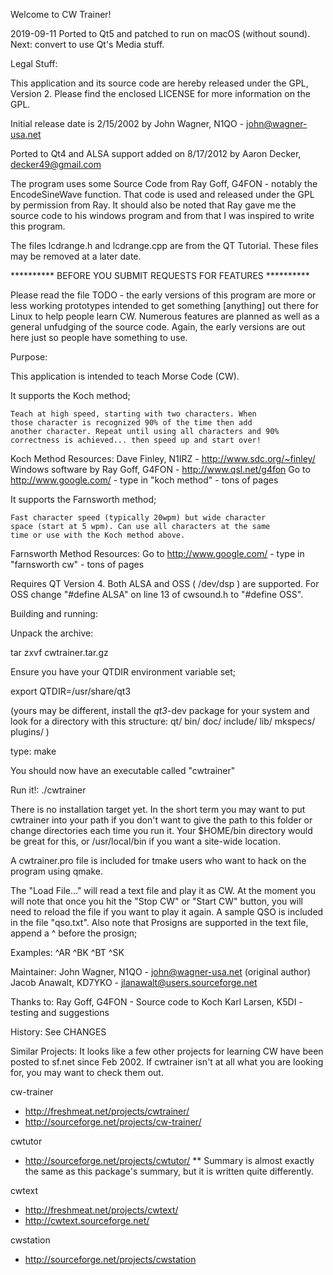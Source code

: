 Welcome to CW Trainer!

2019-09-11 Ported to Qt5 and patched to run on macOS (without sound).
           Next: convert to use Qt's Media stuff.

Legal Stuff:

This application and its source code are hereby released under the
GPL, Version 2. Please find the enclosed LICENSE for more information
on the GPL.

Initial release date is 2/15/2002 by John Wagner, N1QO -
john@wagner-usa.net

Ported to Qt4 and ALSA support added on 8/17/2012 by Aaron Decker,
decker49@gmail.com

The program uses some Source Code from Ray Goff, G4FON - notably the
EncodeSineWave function. That code is used and released under the GPL
by permission from Ray. It should also be noted that Ray gave me the 
source code to his windows program and from that I was inspired to 
write this program.

The files lcdrange.h and lcdrange.cpp are from the QT Tutorial.
These files may be removed at a later date.

********** BEFORE YOU SUBMIT REQUESTS FOR FEATURES ********** 

Please read the file TODO - the early versions of this program are
more or less working prototypes intended to get something [anything]
out there for Linux to help people learn CW. Numerous features are
planned as well as a general unfudging of the source code. Again, the
early versions are out here just so people have something to use.

Purpose:

This application is intended to teach Morse Code (CW). 

It supports the Koch method;

	Teach at high speed, starting with two characters. When
	those character is recognized 90% of the time then add
	another character. Repeat until using all characters and 90%
	correctness is achieved... then speed up and start over!

Koch Method Resources:
Dave Finley, N1IRZ - http://www.sdc.org/~finley/
Windows software by Ray Goff, G4FON - http://www.qsl.net/g4fon
Go to http://www.google.com/ - type in "koch method" - tons of pages

It supports the Farnsworth method;

	Fast character speed (typically 20wpm) but wide character
	space (start at 5 wpm). Can use all characters at the same
	time or use with the Koch method above.

Farnsworth Method Resources:
Go to http://www.google.com/ - type in "farnsworth cw" - tons of pages

Requires QT Version 4. Both ALSA and OSS ( /dev/dsp ) are supported.
For OSS change "#define ALSA" on line 13 of cwsound.h to "#define OSS".


Building and running:

Unpack the archive: 

tar zxvf cwtrainer.tar.gz

Ensure you have your QTDIR environment variable set;

export QTDIR=/usr/share/qt3

(yours may be different, install the *qt3*-dev package for your system and look
for a directory with this structure:
qt<version>/
           bin/
	   doc/
	   include/
	   lib/
	   mkspecs/
	   plugins/
	   )

type: make

You should now have an executable called "cwtrainer"

Run it!: ./cwtrainer

There is no installation target yet. In the short term you may want to put
cwtrainer into your path if you don't want to give the path to this folder or
change directories each time you run it. Your $HOME/bin directory would be 
great for this, or /usr/local/bin if you want a site-wide location. 

A cwtrainer.pro file is included for tmake users who want to hack on
the program using qmake.

The "Load File..." will read a text file and play it as CW. At the
moment you will note that once you hit the "Stop CW" or "Start CW"
button, you will need to reload the file if you want to play it again.
A sample QSO is included in the file "qso.txt". Also note that Prosigns
are supported in the text file, append a ^ before the prosign;

Examples: ^AR ^BK ^BT ^SK

Maintainer:
John Wagner, N1QO - john@wagner-usa.net (original author)
Jacob Anawalt, KD7YKO - jlanawalt@users.sourceforge.net

Thanks to:
Ray Goff, G4FON - Source code to Koch
Karl Larsen, K5DI - testing and suggestions

History:
See CHANGES

Similar Projects:
It looks like a few other projects for learning CW have been posted to sf.net
since Feb 2002. If cwtrainer isn't at all what you are looking for, you may
want to check them out.

cw-trainer
* http://freshmeat.net/projects/cwtrainer/
* http://sourceforge.net/projects/cw-trainer/

cwtutor
* http://sourceforge.net/projects/cwtutor/
** Summary is almost exactly the same as this package's summary, but it is
   written quite differently.

cwtext
* http://freshmeat.net/projects/cwtext/
* http://cwtext.sourceforge.net/

cwstation
* http://sourceforge.net/projects/cwstation

